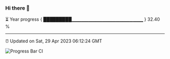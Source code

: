 ### Hi there 👋

⏳ Year progress { █████████▁▁▁▁▁▁▁▁▁▁▁▁▁▁▁▁▁▁▁▁▁ } 32.40 %

---

⏰ Updated on Sat, 29 Apr 2023 06:12:24 GMT

![Progress Bar CI](https://github.com/liununu/liununu/workflows/Progress%20Bar%20CI/badge.svg)
